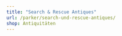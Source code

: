 ```yaml
---
title: "Search & Rescue Antiques"
url: /parker/search-und-rescue-antiques/
shop: Antiquitäten
---
```


